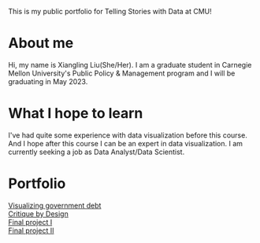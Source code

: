 This is my public portfolio for Telling Stories with Data at CMU!

# About me
Hi, my name is Xiangling Liu(She/Her). I am a graduate student in Carnegie Mellon University's Public Policy & Management program and I will be graduating in May 2023. 

# What I hope to learn
I've had quite some experience with data visualization before this course. And I hope after this course I can be an expert in data visualization. I am currently seeking a job as Data Analyst/Data Scientist. 

# Portfolio
[Visualizing government debt](/vizgovdebt.md)
<br>
[Critique by Design](/critiquebyDesign.md)
<br>
[Final project I](/final_project_I.md)
<br>
[Final project II](/final_project_II.md)
